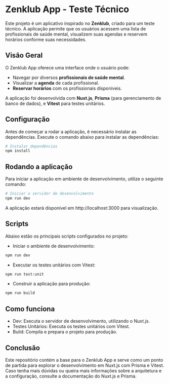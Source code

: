 # Zenklub App - Teste Técnico

Este projeto é um aplicativo inspirado no **Zenklub**, criado para um teste técnico. A aplicação permite que os usuários acessem uma lista de profissionais de saúde mental, visualizem suas agendas e reservem horários conforme suas necessidades.

## Visão Geral

O Zenklub App oferece uma interface onde o usuário pode:

- Navegar por diversos **profissionais de saúde mental**.
- Visualizar a **agenda** de cada profissional.
- **Reservar horários** com os profissionais disponíveis.

A aplicação foi desenvolvida com **Nuxt.js**, **Prisma** (para gerenciamento de banco de dados), e **Vitest** para testes unitários.

## Configuração

Antes de começar a rodar a aplicação, é necessário instalar as dependências. Execute o comando abaixo para instalar as dependências:

```bash
# Instalar dependências
npm install
```

## Rodando a aplicação

Para iniciar a aplicação em ambiente de desenvolvimento, utilize o seguinte comando:

```bash
# Iniciar o servidor de desenvolvimento
npm run dev
```

A aplicação estará disponível em http://localhost:3000 para visualização.

## Scripts

Abaixo estão os principais scripts configurados no projeto:

- Iniciar o ambiente de desenvolvimento:

```bash
npm run dev
```

- Executar os testes unitários com Vitest:

```bash
npm run test:unit
```

- Construir a aplicação para produção:

```bash
npm run build
```

## Como funciona

- Dev: Executa o servidor de desenvolvimento, utilizando o Nuxt.js.
- Testes Unitários: Executa os testes unitários com Vitest.
- Build: Compila e prepara o projeto para produção.

## Conclusão

Este repositório contém a base para o Zenklub App e serve como um ponto de partida para explorar o desenvolvimento em Nuxt.js com Prisma e Vitest. Caso tenha mais dúvidas ou queira mais informações sobre a arquitetura e a configuração, consulte a documentação do Nuxt.js e Prisma.
